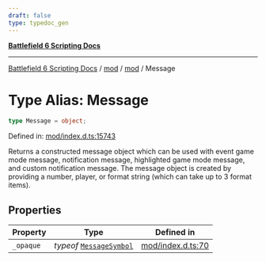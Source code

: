 ```yaml
---
draft: false
type: typedoc_gen
---
```


[**Battlefield 6 Scripting Docs**](../../../_index.md)

***

[Battlefield 6 Scripting Docs](../../../_index.md) / [mod](../../_index.md) / [mod](../_index.md) / Message

# Type Alias: Message

```ts
type Message = object;
```

Defined in: [mod/index.d.ts:15743](https://github.com/battlefield-portal-community/portal-docs/blob/ff09b2690670f74de7e97198022e5a97ff1161ff/generators/santiago/mod/index.d.ts#L15743)

Returns a constructed message object which can be used with event game mode message, notification message, highlighted game mode message, and custom notification message. The message object is created by providing a number, player, or format string (which can take up to 3 format items).

## Properties

| Property | Type | Defined in |
| ------ | ------ | ------ |
| <a id="_opaque"></a> `_opaque` | *typeof* [`MessageSymbol`](../MessageSymbol/_index.md) | [mod/index.d.ts:70](https://github.com/battlefield-portal-community/portal-docs/blob/ff09b2690670f74de7e97198022e5a97ff1161ff/generators/santiago/mod/index.d.ts#L70) |
